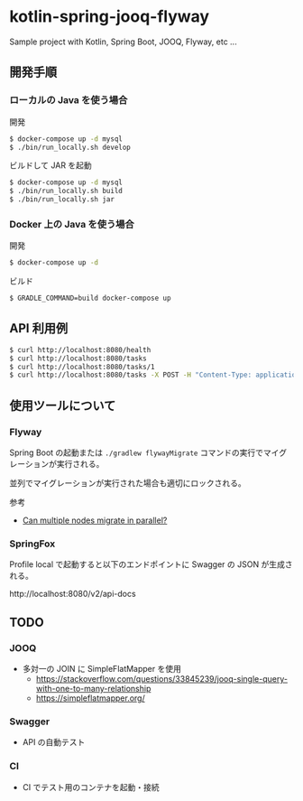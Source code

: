 # kotlin-spring-jooq-flyway

Sample project with Kotlin, Spring Boot, JOOQ, Flyway, etc ...

## 開発手順

### ローカルの Java を使う場合

開発

```bash
$ docker-compose up -d mysql
$ ./bin/run_locally.sh develop
```

ビルドして JAR を起動

```bash
$ docker-compose up -d mysql
$ ./bin/run_locally.sh build
$ ./bin/run_locally.sh jar
```

### Docker 上の Java を使う場合

開発

```bash
$ docker-compose up -d
```

ビルド

```bash
$ GRADLE_COMMAND=build docker-compose up
```

## API 利用例

```bash
$ curl http://localhost:8080/health
$ curl http://localhost:8080/tasks
$ curl http://localhost:8080/tasks/1
$ curl http://localhost:8080/tasks -X POST -H "Content-Type: application/json" -d '{"name": "MyTask", "assigneeUserId": 1}'
```

## 使用ツールについて

### Flyway

Spring Boot の起動または `./gradlew flywayMigrate` コマンドの実行でマイグレーションが実行される。

並列でマイグレーションが実行された場合も適切にロックされる。

参考
* [Can multiple nodes migrate in parallel?](https://flywaydb.org/documentation/faq.html#parallel)

### SpringFox

Profile local で起動すると以下のエンドポイントに Swagger の JSON が生成される。

http://localhost:8080/v2/api-docs

## TODO

### JOOQ
* 多対一の JOIN に SimpleFlatMapper を使用
  * https://stackoverflow.com/questions/33845239/jooq-single-query-with-one-to-many-relationship
  * https://simpleflatmapper.org/

### Swagger
* API の自動テスト

### CI
* CI でテスト用のコンテナを起動・接続
